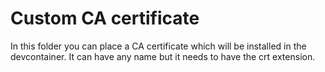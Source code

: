 # Custom CA certificate

In this folder you can place a CA certificate which will be installed in the  devcontainer. 
It can have any name but it needs to have the crt extension.
